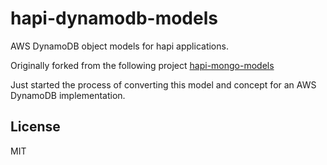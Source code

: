 # hapi-dynamodb-models

AWS DynamoDB object models for hapi applications.

Originally forked from the following project [hapi-mongo-models](https://github.com/jedireza/hapi-mongo-models)

Just started the process of converting this model and concept for an AWS DynamoDB implementation.

## License

MIT
